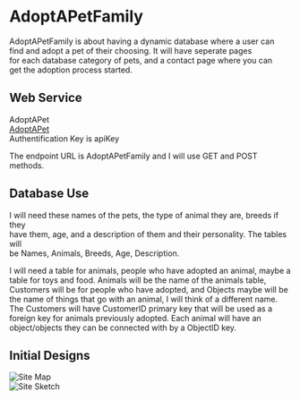 AdoptAPetFamily
===============

AdoptAPetFamily is about having a dynamic database where a user can  
find and adopt a pet of their choosing. It will have seperate pages  
for each database category of pets, and a contact page where you can  
get the adoption process started.  
  
Web Service  
-----------  
AdoptAPet  
[AdoptAPet](https://www.adoptapet.com/public/apis/pet_list.html)  
Authentification Key is apiKey  
  
The endpoint URL is AdoptAPetFamily and I will use GET and POST methods.  
  
Database Use
------------
I will need these names of the pets, the type of animal they are, breeds if they  
have them, age, and a description of them and their personality. The tables will  
be Names, Animals, Breeds, Age, Description.  

I will need a table for animals, people who have adopted an animal, maybe a table for  toys and food. Animals will be the name of the animals table, Customers will be for  people who have adopted, and Objects maybe will be the name of things that go with an  animal, I will think of a different name. The Customers will have CustomerID primary key that will be used as a foreign key for animals previously adopted. Each animal will have an object/objects they can be connected with by a ObjectID key.  
  
Initial Designs
---------------
![Site Map](../SiteMap.png)  
![Site Sketch](../SiteSketch.png)  
